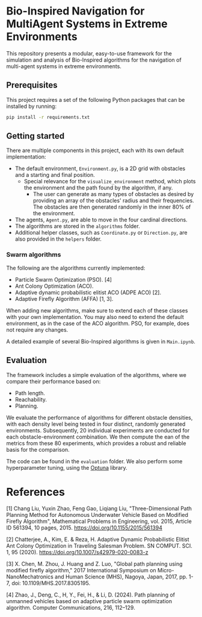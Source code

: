 # Bio-Inspired Navigation for MultiAgent Systems in Extreme Environments

This repository presents a modular, easy-to-use framework for the simulation and analysis
of Bio-Inspired algorithms for the navigation of multi-agent systems in extreme environments.

## Prerequisites

This project requires a set of the following Python packages that can be installed by running:

```bash
pip install -r requirements.txt
```

## Getting started

There are multiple components in this project, each with its own default implementation:

- The default environment, `Environment.py`, is a 2D grid with obstacles and a starting and final position.
  - Special relevance for the  `visualize_environment` method, which plots the environment and the path found by the
    algorithm, if any.
    - The user can generate as many types of obstacles as desired
      by providing an array of the obstacles' radius and their frequencies. 
      The obstacles are then generated randomly in the inner 80% of the environment.
- The agents, `Agent.py`, are able to move in the four cardinal directions.
- The algorithms are stored in the `algorithms` folder.
- Additional helper classes, such as `Coordinate.py` or `Direction.py`, are also provided in the `helpers` folder.


### Swarm algorithms

The following are the algorithms currently implemented:
- Particle Swarm Optimization (PSO). [4]
- Ant Colony Optimization (ACO).
- Adaptive dynamic probabilistic elitist ACO (ADPE ACO) [2].
- Adaptive Firefly Algorithm (AFFA) [1, 3].

When adding new algorithms, make sure to extend each of these classes with your own implementation.
You may also need to extend the default environment, as in the case of the ACO algorithm.
PSO, for example, does not require any changes.

A detailed example of several Bio-Inspired algorithms is given in `Main.ipynb`.

## Evaluation

The framework includes a simple evaluation of the algorithms, where we compare their performance based on:
- Path length.
- Reachability.
- Planning.

We evaluate the performance of algorithms for different obstacle densities, with each density level being tested in four
distinct, randomly generated environments. Subsequently, 20 individual experiments are conducted for each
obstacle-environment combination. We then compute the ean of the metrics from these 80 experiments, 
which provides a robust and reliable basis for the comparison.

The code can be found in the `evaluation` folder.
We also perform some hyperparameter tuning, using the [Optuna](https://optuna.org/) library.

# References

[1] Chang Liu, Yuxin Zhao, Feng Gao, Liqiang Liu, "Three-Dimensional Path Planning Method for Autonomous Underwater
Vehicle Based on Modified Firefly Algorithm", Mathematical Problems in Engineering, vol. 2015, Article ID 561394, 
10 pages, 2015. https://doi.org/10.1155/2015/561394

[2] Chatterjee, A., Kim, E. & Reza, H. Adaptive Dynamic Probabilistic Elitist Ant Colony Optimization in Traveling 
Salesman Problem. SN COMPUT. SCI. 1, 95 (2020). https://doi.org/10.1007/s42979-020-0083-z

[3] X. Chen, M. Zhou, J. Huang and Z. Luo, "Global path planning using modified firefly algorithm," 2017 International
Symposium on Micro-NanoMechatronics and Human Science (MHS), Nagoya, Japan, 2017, pp. 1-7, doi: 10.1109/MHS.2017.8305195.

[4] Zhao, J., Deng, C., H, Y., Fei, H., & Li, D. (2024). Path planning of unmanned vehicles based on adaptive 
particle swarm optimization algorithm. Computer Communications, 216, 112–129.